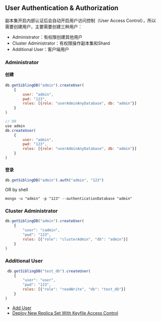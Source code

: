 ## User Authentication & Authorization

副本集开启内部认证后会自动开启用户访问控制（User Access Control），所以需要创建用户，主要需要创建三种用户：

- Administrator：有权限创建其他用户
- Cluster Administrator：有权限操作副本集和Shard
- Additional User：客户端用户

### Administrator

#### 创建

```javascript
db.getSiblingDB("admin").createUser(
    {
        user: "admin",
        pwd: "123",
        roles: [{role: "userAdminAnyDatabase", db: "admin"}]
    }
)

// OR
use admin
db.createUser(
    {
        user: "admin",
        pwd: "123",
        roles: [{role: "userAdminAnyDatabase", db: "admin"}]
    }
)
```

#### 登录

```javascript
db.getSiblingDB("admin").auth("admin", "123")
```

OR by shell

```shell
mongo -u "admin" -p "123" --authenticationDatabase "admin"
```

### Cluster Administrator

```javascript
db.getSiblingDB("admin").createUser(
    {
        "user": "cadmin",
        "pwd": "123",
        roles: [{"role": "clusterAdmin", "db": "admin"}]
    }
)
```

### Additional User

```javascript
 db.getSiblingDB("test_db").createUser(
    {
        "user": "user",
        "pwd": "123",
        roles: [{"role": "readWrite", "db": "test_db"}]
    }
)
```

- [Add User](https://www.mongodb.com/docs/v4.0/tutorial/create-users/)
- [Deploy New Replica Set With Keyfile Access Control](https://www.mongodb.com/docs/v4.0/tutorial/deploy-replica-set-with-keyfile-access-control/#deploy-repl-set-with-auth)